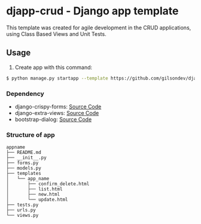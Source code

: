 # djapp-crud - Django app template

This template was created for agile development in the CRUD applications, using Class Based Views and Unit Tests.

## Usage

1. Create app with this command:

```bash
$ python manage.py startapp --template https://github.com/gilsondev/djapp-crud-template/archive/master.zip --extension=py,html <app_name>
```

### Dependency

 - django-crispy-forms: [Source Code](https://github.com/maraujop/django-crispy-forms)
 - django-extra-views: [Source Code](https://github.com/AndrewIngram/django-extra-views)
 - bootstrap-dialog: [Source Code](https://github.com/nakupanda/bootstrap3-dialog)


### Structure of app

```
appname
├── README.md
├── __init__.py
├── forms.py
├── models.py
├── templates
│   └── app_name
│       ├── confirm_delete.html
│       ├── list.html
│       ├── new.html
│       └── update.html
├── tests.py
├── urls.py
└── views.py
```

